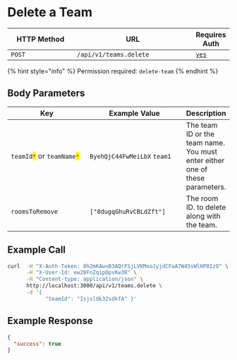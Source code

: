 # Delete a Team

<table><thead><tr><th width="163">HTTP Method</th><th width="289">URL</th><th>Requires Auth</th></tr></thead><tbody><tr><td><code>POST</code></td><td><code>/api/v1/teams.delete</code></td><td><a href="../../authentication-endpoints/"><code>yes</code></a></td></tr></tbody></table>

{% hint style="info" %}
Permission required: `delete-team`
{% endhint %}

## Body Parameters

<table><thead><tr><th width="209.33333333333331">Key</th><th width="228">Example Value</th><th>Description</th></tr></thead><tbody><tr><td><code>teamId</code><mark style="color:red;"><code>*</code></mark> or <code>teamName</code><mark style="color:red;"><code>*</code></mark></td><td><code>ByehQjC44FwMeiLbX</code> <code>team1</code></td><td>The team ID or the team name. You must enter either one of these parameters.</td></tr><tr><td><code>roomsToRemove</code></td><td><code>["8dugqGhuRvCBLdZft"]</code></td><td>The room ID. to delete along with the team.</td></tr></tbody></table>

## Example Call

```bash
curl  -H "X-Auth-Token: 8h2mKAwxB3AQrFSjLVKMooJyjdCFaA7W45sWlHP8IzO" \
      -H "X-User-Id: ew28FnZqipDpvKw3R" \
      -H "Content-type: application/json" \
      http://localhost:3000/api/v1/teams.delete \
      -d '{ 
            "teamId": "Isjsldk32sdkfA" }'
```

## Example Response

```json
{
  "success": true
}
```

